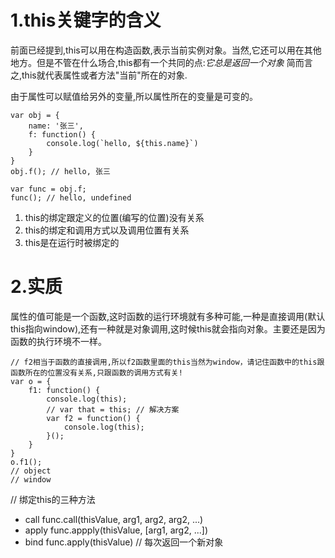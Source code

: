 # 1.this关键字的含义
前面已经提到,this可以用在构造函数,表示当前实例对象。当然,它还可以用在其他地方。但是不管在什么场合,this都有一个共同的点:*它总是返回一个对象*
简而言之,this就代表属性或者方法"当前"所在的对象.

由于属性可以赋值给另外的变量,所以属性所在的变量是可变的。
```
var obj = {
    name: '张三',
    f: function() {
        console.log(`hello, ${this.name}`)
    }
}
obj.f(); // hello, 张三

var func = obj.f;
func(); // hello, undefined
```

1. this的绑定跟定义的位置(编写的位置)没有关系
2. this的绑定和调用方式以及调用位置有关系
3. this是在运行时被绑定的

# 2.实质
属性的值可能是一个函数,这时函数的运行环境就有多种可能,一种是直接调用(默认this指向window),还有一种就是对象调用,这时候this就会指向对象。主要还是因为函数的执行环境不一样。

```
// f2相当于函数的直接调用,所以f2函数里面的this当然为window，请记住函数中的this跟函数所在的位置没有关系,只跟函数的调用方式有关!
var o = {
    f1: function() {
        console.log(this);
        // var that = this; // 解决方案
        var f2 = function() {
            console.log(this);
        }();
    }
}
o.f1();
// object
// window
```
// 绑定this的三种方法
- call func.call(thisValue, arg1, arg2, arg2, ...)
- apply func.appply(thisValue, [arg1, arg2, ...])
- bind func.apply(thisValue) // 每次返回一个新对象


